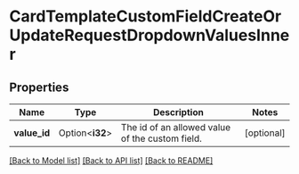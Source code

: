 # CardTemplateCustomFieldCreateOrUpdateRequestDropdownValuesInner

## Properties

Name | Type | Description | Notes
------------ | ------------- | ------------- | -------------
**value_id** | Option<**i32**> | The id of an allowed value of the custom field. | [optional]

[[Back to Model list]](../README.md#documentation-for-models) [[Back to API list]](../README.md#documentation-for-api-endpoints) [[Back to README]](../README.md)


